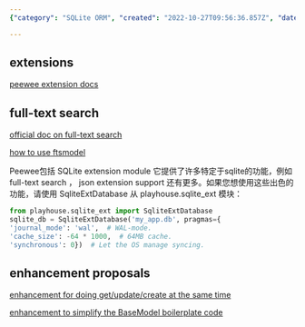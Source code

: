 ```yaml
---
{"category": "SQLite ORM", "created": "2022-10-27T09:56:36.857Z", "date": "2022-10-27 09:56:36", "description": "Peewee is an SQLite ORM that offers advanced features like full-text search and JSON support. It also proposes enhancements for get/update/create actions and aims to simplify BaseModel boilerplate code, making it a powerful tool for database operations.", "modified": "2022-10-27T10:30:30.567Z", "tags": ["Peewee", "SQLite ORM", "Full-text search", "JSON support", "Get/update/create actions", "BaseModel boilerplate code", "Enhancements"], "title": "Peewee Related Notes"}

---
```


## extensions

[peewee extension docs](https://www.osgeo.cn/peewee/peewee/sqlite_ext.html#sqlite-ext)

## full-text search

[official doc on full-text search](https://peewee-orm.com/blog/using-sqlite-full-text-search-with-python/)

[how to use ftsmodel](https://www.osgeo.cn/peewee/peewee/sqlite_ext.html#FTSModel)

Peewee包括 SQLite extension module 它提供了许多特定于sqlite的功能，例如 full-text search ， json extension support 还有更多。如果您想使用这些出色的功能，请使用 SqliteExtDatabase 从 playhouse.sqlite_ext 模块：

```python
from playhouse.sqlite_ext import SqliteExtDatabase
sqlite_db = SqliteExtDatabase('my_app.db', pragmas={
'journal_mode': 'wal',  # WAL-mode.
'cache_size': -64 * 1000,  # 64MB cache.
'synchronous': 0})  # Let the OS manage syncing.

```

## enhancement proposals

[enhancement for doing get/update/create at the same time](https://github.com/coleifer/peewee/issues/2639)

[enhancement to simplify the BaseModel boilerplate code ](https://github.com/coleifer/peewee/issues/2637)
